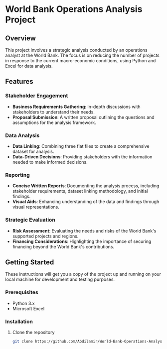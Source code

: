# World Bank Operations Analysis Project

## Overview
This project involves a strategic analysis conducted by an operations analyst at the World Bank. The focus is on reducing the number of projects in response to the current macro-economic conditions, using Python and Excel for data analysis.

## Features

### Stakeholder Engagement
- **Business Requirements Gathering**: In-depth discussions with stakeholders to understand their needs.
- **Proposal Submission**: A written proposal outlining the questions and assumptions for the analysis framework.

### Data Analysis
- **Data Linking**: Combining three flat files to create a comprehensive dataset for analysis.
- **Data-Driven Decisions**: Providing stakeholders with the information needed to make informed decisions.

### Reporting
- **Concise Written Reports**: Documenting the analysis process, including stakeholder requirements, dataset linking methodology, and initial findings.
- **Visual Aids**: Enhancing understanding of the data and findings through visual representations.

### Strategic Evaluation
- **Risk Assessment**: Evaluating the needs and risks of the World Bank's supported projects and regions.
- **Financing Considerations**: Highlighting the importance of securing financing beyond the World Bank's contributions.

## Getting Started
These instructions will get you a copy of the project up and running on your local machine for development and testing purposes.

### Prerequisites
- Python 3.x
- Microsoft Excel

### Installation
1. Clone the repository
   ```sh
   git clone https://github.com/Abdilamir/World-Bank-Operations-Analysis

